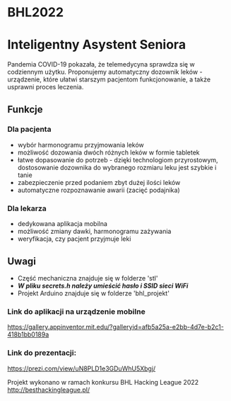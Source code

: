 # BHL2022
# Inteligentny Asystent Seniora
Pandemia COVID-19 pokazała, że telemedycyna sprawdza się w codziennym użytku. Proponujemy automatyczny dozownik leków - urządzenie, które ułatwi starszym pacjentom funkcjonowanie, a także usprawni proces leczenia.
## Funkcje
### Dla pacjenta
- wybór harmonogramu przyjmowania leków
- możliwość dozowania dwóch różnych leków w formie tabletek
- łatwe dopasowanie do potrzeb - dzięki technologiom przyrostowym, dostosowanie dozownika do wybranego rozmiaru leku jest szybkie i tanie
- zabezpieczenie przed podaniem zbyt dużej ilości leków
- automatyczne rozpoznawanie awarii (zacięć podajnika)

### Dla lekarza
- dedykowana aplikacja mobilna
- możliwość zmiany dawki, harmonogramu zażywania
- weryfikacja, czy pacjent przyjmuje leki

## Uwagi
- Część mechaniczna znajduje się w folderze 'stl'
- ***W pliku secrets.h należy umieścić hasło i SSID sieci WiFi***
- Projekt Arduino znajduje się w folderze 'bhl_projekt'

### Link do aplikacji na urządzenie mobilne
 https://gallery.appinventor.mit.edu/?galleryid=afb5a25a-e2bb-4d7e-b2c1-418b1bb0189a
 ### Link do prezentacji:
 https://prezi.com/view/uN8PLD1e3GDuWhU5Xbgj/

Projekt wykonano w ramach konkursu BHL Hacking League 2022
http://besthackingleague.pl/
